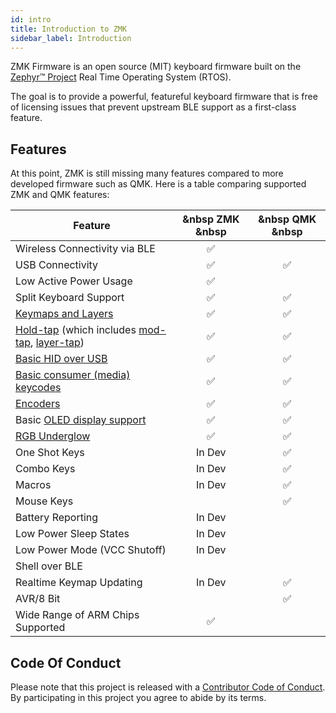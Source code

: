 ```yaml
---
id: intro
title: Introduction to ZMK
sidebar_label: Introduction
---
```


ZMK Firmware is an open source (MIT) keyboard
firmware built on the [Zephyr™ Project](https://zephyrproject.org/) Real Time Operating System (RTOS).

The goal is to provide a powerful, featureful keyboard firmware that is free
of licensing issues that prevent upstream BLE support as a first-class
feature.

## Features

At this point, ZMK is still missing many features compared to more developed firmware such as QMK. Here is a table comparing supported ZMK and QMK features:
 
|   **Feature**                                                                                          |   &nbsp  ZMK    &nbsp |    &nbsp  QMK   &nbsp   |
|----------------------------------------------------------------------------------------------------------|:---------:|:-----------:|
| Wireless Connectivity via BLE                                                                            |     ✅     |             |
| USB Connectivity                                                                                         |     ✅     |      ✅      |
| Low Active Power Usage                                                                                   |     ✅     |             |
| Split Keyboard Support                                                                                   |     ✅     |      ✅      |
| [Keymaps and Layers](behavior/layers)                                                                    |     ✅     |      ✅      |
| [Hold-tap](behavior/hold-tap) (which includes [mod-tap](behavior/mod-tap), [layer-tap](behavior/layers)) |     ✅     |      ✅      |
| [Basic HID over USB](behavior/key-press)                                                                 |     ✅     |      ✅      |
| [Basic consumer (media) keycodes](behavior/key-press#consumer-key-press)                                 |     ✅     |      ✅      |
| [Encoders](feature/encoders)                                                                             |     ✅     |      ✅      |
| Basic [OLED display support](feature/displays)                                                           |     ✅     |      ✅      |
| [RGB Underglow](feature/underglow)                                                                       |     ✅     |      ✅      |
| One Shot Keys                                                                                            |  In Dev         |      ✅      |
| Combo Keys                                                                                               |  In Dev         |      ✅      |
| Macros                                                                                                   |  In Dev         |      ✅      |
| Mouse Keys                                                                                               |           |      ✅      |
| Battery Reporting                                                                                        | In Dev          |             |
| Low Power Sleep States                                                                                   |  In Dev         |             |
| Low Power Mode (VCC Shutoff)                                                                             | In Dev          |             |
| Shell over BLE                                                                                           |           |             |
| Realtime Keymap Updating                                                                                 |     In Dev    |      ✅       |
| AVR/8 Bit                                                                                                |           |      ✅      |
| Wide Range of ARM Chips Supported                                                                        |    ✅     |              |
## Code Of Conduct

Please note that this project is released with a
[Contributor Code of Conduct](https://www.contributor-covenant.org/version/2/0/code_of_conduct/).
By participating in this project you agree to abide by its terms.
